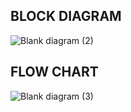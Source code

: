 ## BLOCK DIAGRAM 

![Blank diagram (2)](https://user-images.githubusercontent.com/98867546/155729572-2016d38f-1e79-465d-b66b-9e2e6d634ca6.png)


## FLOW CHART 

![Blank diagram (3)](https://user-images.githubusercontent.com/98867546/155730574-b9797a1d-022f-40ca-8555-c1892c3c3f23.png)




